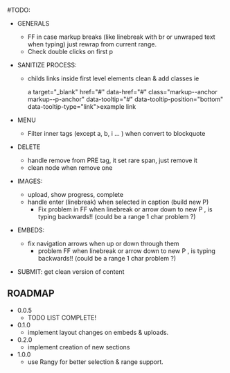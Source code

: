 
#TODO:

  + GENERALS
    + FF in case markup breaks (like linebreak with br or unwraped text when typing) just rewrap from current range.
    + Check double clicks on first p

  + SANITIZE PROCESS:
    + childs links inside first level elements clean & add classes ie

      a target="_blank" href="#" data-href="#" class="markup--anchor markup--p-anchor" data-tooltip="#" data-tooltip-position="bottom" data-tooltip-type="link">example link</a>

  + MENU
    + Filter inner tags (except a, b, i ... ) when convert to blockquote

  + DELETE
    + handle remove from PRE tag, it set rare span, just remove it
    + clean node when remove one

  + IMAGES:
    + upload, show progress, complete
    + handle enter (linebreak) when selected in caption (build new P)
      + Fix problem in FF when linebreak or arrow down to new P , is typing backwards!! (could be a range 1 char problem ?)

  + EMBEDS:
    + fix navigation arrows when up or down through them
      + problem FF when linebreak or arrow down to new P , is typing backwards!! (could be a range 1 char problem ?)

  + SUBMIT:
    get clean version of content


## ROADMAP

+ 0.0.5
  + TODO LIST COMPLETE!
+ 0.1.0
  + implement layout changes on embeds & uploads.
+ 0.2.0
  + implement creation of new sections
+ 1.0.0
  + use Rangy for better selection & range support.


